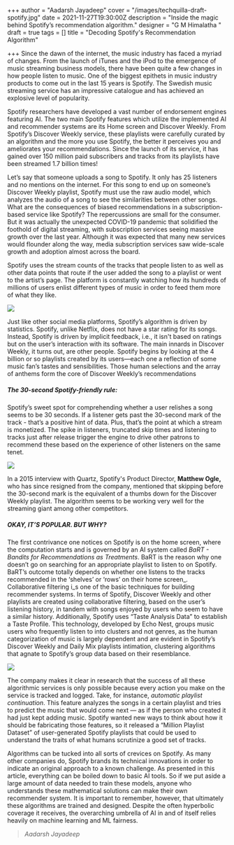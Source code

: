 +++
author = "Aadarsh Jayadeep"
cover = "/images/techquilla-draft-spotify.jpg"
date = 2021-11-27T19:30:00Z
description = "Inside the magic behind Spotify’s recommendation algorithm."
designer = "G M Himalatha "
draft = true
tags = []
title = "Decoding Spotify's Recommendation Algorithm"

+++
Since the dawn of the internet, the music industry has faced a myriad of changes. From the launch of iTunes and the iPod to the emergence of music streaming business models, there have been quite a few changes in how people listen to music. One of the biggest epithets in music industry products to come out in the last 15 years is Spotify. The Swedish music streaming service has an impressive catalogue and has achieved an explosive level of popularity.

Spotify researchers have developed a vast number of endorsement engines featuring AI. The two main Spotify features which utilize the implemented AI and recommender systems are its Home screen and Discover Weekly. From Spotify’s Discover Weekly service, these playlists were carefully curated by an algorithm and the more you use Spotify, the better it perceives you and ameliorates your recommendations. Since the launch of its service, it has gained over 150 million paid subscribers and tracks from its playlists have been streamed 1.7 billion times!

Let’s say that someone uploads a song to Spotify. It only has 25 listeners and no mentions on the internet. For this song to end up on someone’s Discover Weekly playlist, Spotify must use the raw audio model, which analyzes the audio of a song to see the similarities between other songs. What are the consequences of biased recommendations in a subscription-based service like Spotify? The repercussions are small for the consumer. But it was actually the unexpected COVID-19 pandemic that solidified the foothold of digital streaming, with subscription services seeing massive growth over the last year. Although it was expected that many new services would flounder along the way, media subscription services saw wide-scale growth and adoption almost across the board.

Spotify uses the stream counts of the tracks that people listen to as well as other data points that route if the user added the song to a playlist or went to the artist’s page. The platform is constantly watching how its hundreds of millions of users enlist different types of music in order to feed them more of what they like.

![](/images/spot1.png)

Just like other social media platforms, Spotify’s algorithm is driven by statistics. Spotify, unlike Netflix, does not have a star rating for its songs. Instead, Spotify is driven by implicit feedback, i.e., it isn't based on ratings but on the user’s interaction with its software. The main innards in Discover Weekly, it turns out, are other people. Spotify begins by looking at the 4 billion or so playlists created by its users—each one a reflection of some music fan’s tastes and sensibilities. Those human selections and the array of anthems form the core of Discover Weekly’s recommendations

##### **_The 30-second Spotify-friendly rule:_**

Spotify’s sweet spot for comprehending whether a user relishes a song seems to be 30 seconds. If a listener gets past the 30-second mark of the track - that’s a positive hint of data. Plus, that’s the point at which a stream is monetized. The spike in listeners, truncated skip times and listening to tracks just after release trigger the engine to drive other patrons to recommend these based on the experience of other listeners on the same tenet.

![](/images/spot2.png)

In a 2015 interview with Quartz, Spotify's Product Director, **Matthew Ogle,** who has since resigned from the company, mentioned that skipping before the 30-second mark is the equivalent of a thumbs down for the Discover Weekly playlist. The algorithm seems to be working very well for the streaming giant among other competitors.

##### **OKAY, IT’S POPULAR. BUT WHY?**

The first contrivance one notices on Spotify is on the home screen, where the computation starts and is governed by an AI system called _BaRT - Bandits for Recommendations as Treatments_. BaRT is the reason why one doesn’t go on searching for an appropriate playlist to listen to on Spotify. BaRT’s outcome totally depends on whether one listens to the tracks recommended in the ‘shelves’ or ‘rows’ on their home screen_. Collaborative filtering i_s one of the basic techniques for building recommender systems. In terms of Spotify, Discover Weekly and other playlists are created using collaborative filtering, based on the user’s listening history, in tandem with songs enjoyed by users who seem to have a similar history. Additionally, Spotify uses “Taste Analysis Data” to establish a Taste Profile. This technology, developed by Echo Nest, groups music users who frequently listen to into clusters and not genres, as the human categorization of music is largely dependent and are evident in Spotify’s Discover Weekly and Daily Mix playlists intimation, clustering algorithms that agnate to Spotify’s group data based on their resemblance.

![](/images/spot3.jpg)

The company makes it clear in research that the success of all these algorithmic services is only possible because every action you make on the service is tracked and logged. Take, for instance, _automatic playlist continuation_. This feature analyzes the songs in a certain playlist and tries to predict the music that would come next — as if the person who created it had just kept adding music. Spotify wanted new ways to think about how it should be fabricating those features, so it released a “Million Playlist Dataset” of user-generated Spotify playlists that could be used to understand the traits of what humans scrutinize a good set of tracks.

Algorithms can be tucked into all sorts of crevices on Spotify. As many other companies do, Spotify brands its technical innovations in order to indicate an original approach to a known challenge. As presented in this article, everything can be boiled down to basic AI tools. So if we put aside a large amount of data needed to train these models, anyone who understands these mathematical solutions can make their own recommender system. It is important to remember, however, that ultimately these algorithms are trained and designed. Despite the often hyperbolic coverage it receives, the overarching umbrella of AI in and of itself relies heavily on machine learning and ML fairness.

> _Aadarsh Jayadeep_